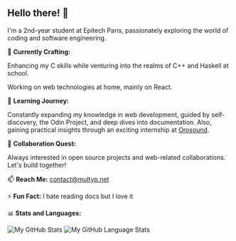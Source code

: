 ## Hello there! 👋

I'm a 2nd-year student at Epitech Paris, passionately exploring the world of coding and software engineering.

🔭 **Currently Crafting:**  

Enhancing my C skills while venturing into the realms of C++ and Haskell at school.

Working on web technologies at home, mainly on React.

🌱 **Learning Journey:**  

Constantly expanding my knowledge in web development, guided by self-discovery, the Odin Project, and deep dives into documentation. Also, gaining practical insights through an exciting internship at [Orosound](https://www.orosound.com/).

👯 **Collaboration Quest:**  

Always interested in open source projects and web-related collaborations. Let's build together!

📫 **Reach Me:** [contact@multyp.net](mailto:contact@multyp.net)

⚡ **Fun Fact:** I hate reading docs but I love it

📊 **Stats and Languages:**

![My GitHub Stats](https://github-readme-stats.vercel.app/api/?username=multyp&count_private=true&theme=tokyonight&show_icons=true)
![My GitHub Language Stats](https://github-readme-stats.vercel.app/api/top-langs/?username=multyp&langs_count=5&theme=tokyonight)

